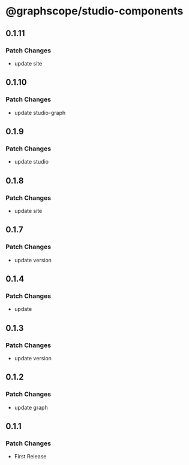 # @graphscope/studio-components

## 0.1.11

### Patch Changes

- update site

## 0.1.10

### Patch Changes

- update studio-graph

## 0.1.9

### Patch Changes

- update studio

## 0.1.8

### Patch Changes

- update site

## 0.1.7

### Patch Changes

- update version

## 0.1.4

### Patch Changes

- update

## 0.1.3

### Patch Changes

- update version

## 0.1.2

### Patch Changes

- update graph

## 0.1.1

### Patch Changes

- First Release
